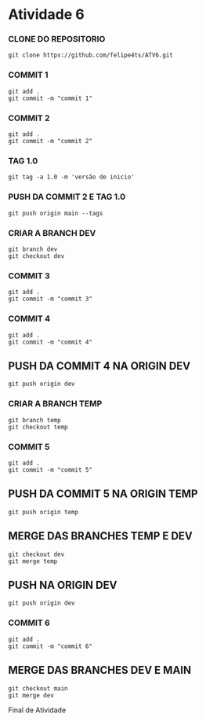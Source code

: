 # Atividade 6

### CLONE DO REPOSITORIO
`git clone https://github.com/felipe4ts/ATV6.git`

### COMMIT 1 
```
git add .
git commit -m "commit 1"

```

### COMMIT 2
```
git add .
git commit -m "commit 2"

```


### TAG 1.0
```
git tag -a 1.0 -m 'versão de inicio'

```

### PUSH DA COMMIT 2 E TAG 1.0
```
git push origin main --tags

```

### CRIAR A BRANCH DEV
```
git branch dev
git checkout dev

```

### COMMIT 3
```
git add .
git commit -m "commit 3"

```

### COMMIT 4
```
git add .
git commit -m "commit 4"

```

## PUSH DA COMMIT 4 NA ORIGIN DEV
```
git push origin dev

```

### CRIAR A BRANCH TEMP
```
git branch temp
git checkout temp

```

### COMMIT 5
```
git add .
git commit -m "commit 5"

```

## PUSH DA COMMIT 5 NA ORIGIN TEMP
```
git push origin temp

```

## MERGE DAS BRANCHES TEMP E DEV
```
git checkout dev
git merge temp

```

## PUSH NA ORIGIN DEV
```
git push origin dev

```

### COMMIT 6
```
git add .
git commit -m "commit 6"

```

## MERGE DAS BRANCHES DEV E MAIN
```
git checkout main
git merge dev

```

Final de Atividade

